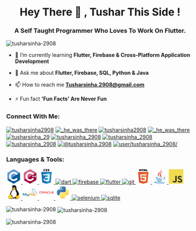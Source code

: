<h1 align="center">Hey There 👋 , Tushar This Side ! </h1>
<h3 align="center">A Self Taught Programmer Who Loves To Work On Flutter.</h3>

<p align="left"> <img src="https://komarev.com/ghpvc/?username=tusharsinha-2908&label=Profile%20views&color=0e75b6&style=flat" alt="tusharsinha-2908" /> </p>

- 🌱 I’m currently learning **Flutter, Firebase & Cross-Platform Application Development**

- 💬 Ask me about **Flutter, Firebase, SQL, Python & Java**

- 📫 How to reach me **Tusharsinha.2908@gmail.com**

- ⚡ Fun fact **'Fun Facts' Are Never Fun**

<h3 align="left">Connect With Me:</h3>
<p align="left">
<a href="https://dev.to/tusharsinha2908" target="blank"><img align="center" src="https://raw.githubusercontent.com/rahuldkjain/github-profile-readme-generator/master/src/images/icons/Social/devto.svg" alt="tusharsinha2908" height="30" width="40" /></a>
<a href="https://twitter.com/_he_was_there" target="blank"><img align="center" src="https://raw.githubusercontent.com/rahuldkjain/github-profile-readme-generator/master/src/images/icons/Social/twitter.svg" alt="_he_was_there" height="30" width="40" /></a>
<a href="https://linkedin.com/in/tusharsinha2908" target="blank"><img align="center" src="https://raw.githubusercontent.com/rahuldkjain/github-profile-readme-generator/master/src/images/icons/Social/linked-in-alt.svg" alt="tusharsinha2908" height="30" width="40" /></a>
<a href="https://instagram.com/_he_was_there" target="blank"><img align="center" src="https://raw.githubusercontent.com/rahuldkjain/github-profile-readme-generator/master/src/images/icons/Social/instagram.svg" alt="_he_was_there" height="30" width="40" /></a>
<a href="https://www.codechef.com/users/tusharsinha_29" target="blank"><img align="center" src="https://cdn.jsdelivr.net/npm/simple-icons@3.1.0/icons/codechef.svg" alt="tusharsinha_29" height="30" width="40" /></a>
<a href="https://www.hackerrank.com/tusharsinha_2908" target="blank"><img align="center" src="https://raw.githubusercontent.com/rahuldkjain/github-profile-readme-generator/master/src/images/icons/Social/hackerrank.svg" alt="tusharsinha_2908" height="30" width="40" /></a>
<a href="https://codeforces.com/profile/tusharsinha_2908" target="blank"><img align="center" src="https://raw.githubusercontent.com/rahuldkjain/github-profile-readme-generator/master/src/images/icons/Social/codeforces.svg" alt="tusharsinha_2908" height="30" width="40" /></a>
<a href="https://www.leetcode.com/tusharsinha_2908" target="blank"><img align="center" src="https://raw.githubusercontent.com/rahuldkjain/github-profile-readme-generator/master/src/images/icons/Social/leet-code.svg" alt="tusharsinha_2908" height="30" width="40" /></a>
<a href="https://www.hackerearth.com/@tusharsinha.2908" target="blank"><img align="center" src="https://raw.githubusercontent.com/rahuldkjain/github-profile-readme-generator/master/src/images/icons/Social/hackerearth.svg" alt="@tusharsinha.2908" height="30" width="40" /></a>
<a href="https://auth.geeksforgeeks.org/user/user/tusharsinha_2908/" target="blank"><img align="center" src="https://raw.githubusercontent.com/rahuldkjain/github-profile-readme-generator/master/src/images/icons/Social/geeks-for-geeks.svg" alt="user/tusharsinha_2908/" height="30" width="40" /></a>
</p>

<h3 align="left">Languages & Tools:</h3>
<p align="left"> <a href="https://www.cprogramming.com/" target="_blank" rel="noreferrer"> <img src="https://raw.githubusercontent.com/devicons/devicon/master/icons/c/c-original.svg" alt="c" width="40" height="40"/> </a> <a href="https://www.w3schools.com/cpp/" target="_blank" rel="noreferrer"> <img src="https://raw.githubusercontent.com/devicons/devicon/master/icons/cplusplus/cplusplus-original.svg" alt="cplusplus" width="40" height="40"/> </a> <a href="https://www.w3schools.com/css/" target="_blank" rel="noreferrer"> <img src="https://raw.githubusercontent.com/devicons/devicon/master/icons/css3/css3-original-wordmark.svg" alt="css3" width="40" height="40"/> </a> <a href="https://dart.dev" target="_blank" rel="noreferrer"> <img src="https://www.vectorlogo.zone/logos/dartlang/dartlang-icon.svg" alt="dart" width="40" height="40"/> </a> <a href="https://firebase.google.com/" target="_blank" rel="noreferrer"> <img src="https://www.vectorlogo.zone/logos/firebase/firebase-icon.svg" alt="firebase" width="40" height="40"/> </a> <a href="https://flutter.dev" target="_blank" rel="noreferrer"> <img src="https://www.vectorlogo.zone/logos/flutterio/flutterio-icon.svg" alt="flutter" width="40" height="40"/> </a> <a href="https://git-scm.com/" target="_blank" rel="noreferrer"> <img src="https://www.vectorlogo.zone/logos/git-scm/git-scm-icon.svg" alt="git" width="40" height="40"/> </a> <a href="https://www.w3.org/html/" target="_blank" rel="noreferrer"> <img src="https://raw.githubusercontent.com/devicons/devicon/master/icons/html5/html5-original-wordmark.svg" alt="html5" width="40" height="40"/> </a> <a href="https://www.java.com" target="_blank" rel="noreferrer"> <img src="https://raw.githubusercontent.com/devicons/devicon/master/icons/java/java-original.svg" alt="java" width="40" height="40"/> </a> <a href="https://developer.mozilla.org/en-US/docs/Web/JavaScript" target="_blank" rel="noreferrer"> <img src="https://raw.githubusercontent.com/devicons/devicon/master/icons/javascript/javascript-original.svg" alt="javascript" width="40" height="40"/> </a> <a href="https://www.linux.org/" target="_blank" rel="noreferrer"> <img src="https://raw.githubusercontent.com/devicons/devicon/master/icons/linux/linux-original.svg" alt="linux" width="40" height="40"/> </a> <a href="https://www.mysql.com/" target="_blank" rel="noreferrer"> <img src="https://raw.githubusercontent.com/devicons/devicon/master/icons/mysql/mysql-original-wordmark.svg" alt="mysql" width="40" height="40"/> </a> <a href="https://www.oracle.com/" target="_blank" rel="noreferrer"> <img src="https://raw.githubusercontent.com/devicons/devicon/master/icons/oracle/oracle-original.svg" alt="oracle" width="40" height="40"/> </a> <a href="https://www.python.org" target="_blank" rel="noreferrer"> <img src="https://raw.githubusercontent.com/devicons/devicon/master/icons/python/python-original.svg" alt="python" width="40" height="40"/> </a> <a href="https://www.selenium.dev" target="_blank" rel="noreferrer"> <img src="https://raw.githubusercontent.com/detain/svg-logos/780f25886640cef088af994181646db2f6b1a3f8/svg/selenium-logo.svg" alt="selenium" width="40" height="40"/> </a> <a href="https://www.sqlite.org/" target="_blank" rel="noreferrer"> <img src="https://www.vectorlogo.zone/logos/sqlite/sqlite-icon.svg" alt="sqlite" width="40" height="40"/> </a> </p>

<p><img align="left" src="https://github-readme-stats.vercel.app/api/top-langs?username=tusharsinha-2908&show_icons=true&locale=en&layout=compact" alt="tusharsinha-2908" /></p>

<p>&nbsp;<img align="center" src="https://github-readme-stats.vercel.app/api?username=tusharsinha-2908&show_icons=true&locale=en" alt="tusharsinha-2908" /></p>

<p><img align="center" src="https://github-readme-streak-stats.herokuapp.com/?user=tusharsinha-2908&" alt="tusharsinha-2908" /></p>
